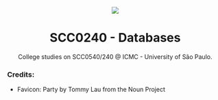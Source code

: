 <p align="center">
  <img src="https://gifimage.net/wp-content/uploads/2017/10/database-gif-7-1.gif"/>
  <h1 align="center">SCC0240 - Databases</h1>
  <p align="center">College studies on SCC0540/240 @ ICMC - University of São Paulo.</p>
</p>


### Credits:
* Favicon:
Party by Tommy Lau from the Noun Project

